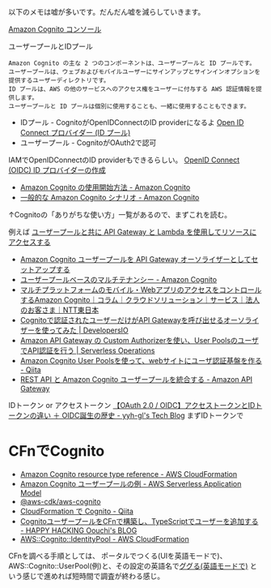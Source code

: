 以下のメモは嘘が多いです。だんだん嘘を減らしていきます。

[Amazon Cognito コンソール](https://console.aws.amazon.com/cognito/home)

ユーザープールとIDプール

```
Amazon Cognito の主な 2 つのコンポーネントは、ユーザープールと ID プールです。
ユーザープールは、ウェブおよびモバイルユーザーにサインアップとサインインオプションを提供するユーザーディレクトリです。
ID プールは、AWS の他のサービスへのアクセス権をユーザーに付与する AWS 認証情報を提供します。
ユーザープールと ID プールは個別に使用することも、一緒に使用することもできます。
```

- IDプール - CognitoがOpenIDConnectのID providerになるよ [Open ID Connect プロバイダー \(ID プール\)](https://docs.aws.amazon.com/ja_jp/cognito/latest/developerguide/open-id.html)
- ユーザープール - CognitoがOAuth2で認可

IAMでOpenIDConnectのID providerもできるらしい。
[OpenID Connect \(OIDC\) ID プロバイダーの作成](https://docs.aws.amazon.com/ja_jp/IAM/latest/UserGuide/id_roles_providers_create_oidc.html)


* [Amazon Cognito の使用開始方法 - Amazon Cognito](https://docs.aws.amazon.com/ja_jp/cognito/latest/developerguide/cognito-getting-started.html)
* [一般的な Amazon Cognito シナリオ \- Amazon Cognito](https://docs.aws.amazon.com/ja_jp/cognito/latest/developerguide/cognito-scenarios.html)

↑Cognitoの「ありがちな使い方」一覧があるので、まずこれを読む。

例えば
[ユーザープールと共に API Gateway と Lambda を使用してリソースにアクセスする](https://docs.aws.amazon.com/ja_jp/cognito/latest/developerguide/cognito-scenarios.html#scenario-api-gateway)


* [Amazon Cognito ユーザープールを API Gateway オーソライザーとしてセットアップする](https://aws.amazon.com/jp/premiumsupport/knowledge-center/api-gateway-cognito-user-pool-authorizer/)
* [ユーザープールベースのマルチテナンシー - Amazon Cognito](https://docs.aws.amazon.com/ja_jp/cognito/latest/developerguide/bp_user-pool-based-multi-tenancy.html)
* [マルチプラットフォームのモバイル・WebアプリのアクセスをコントロールするAmazon Cognito｜コラム｜クラウドソリューション｜サービス｜法人のお客さま｜NTT東日本](https://business.ntt-east.co.jp/content/cloudsolution/column-123.html)
* [Cognitoで認証されたユーザーだけがAPI Gatewayを呼び出せるオーソライザーを使ってみた \| DevelopersIO](https://dev.classmethod.jp/articles/api-gateway-cognito-authorizer/)
* [Amazon API Gateway の Custom Authorizerを使い、User PoolsのユーザでAPI認証を行う \| Serverless Operations](https://serverless.co.jp/blog/262/)
* [Amazon Cognito User Poolsを使って、webサイトにユーザ認証基盤を作る \- Qiita](https://qiita.com/horike37/items/1d522f66452d3abe1203)
* [REST API と Amazon Cognito ユーザープールを統合する \- Amazon API Gateway](https://docs.aws.amazon.com/ja_jp/apigateway/latest/developerguide/apigateway-enable-cognito-user-pool.html)


IDトークン or アクセストークン
[【OAuth 2\.0 / OIDC】アクセストークンとIDトークンの違い ＋ OIDC誕生の歴史 \- yyh\-gl's Tech Blog](https://yyh-gl.github.io/tech-blog/blog/id_token_and_access_token/#:~:text=2%E3%81%A4%E3%81%AE%E3%83%88%E3%83%BC%E3%82%AF%E3%83%B3%E3%81%AE%E9%81%95%E3%81%84,-%E3%82%A2%E3%82%AF%E3%82%BB%E3%82%B9%E3%83%88%E3%83%BC%E3%82%AF%E3%83%B3%20%E3%81%A8&text=%E8%AA%8D%E5%8F%AF%E3%81%AB%E4%BD%BF%E3%81%86%E3%81%9F%E3%82%81%E3%81%AE,%E3%81%AE%E3%81%8CID%E3%83%88%E3%83%BC%E3%82%AF%E3%83%B3%E3%81%A7%E3%81%99%E3%80%82)
まずIDトークンで


# CFnでCognito

- [Amazon Cognito resource type reference - AWS CloudFormation](https://docs.aws.amazon.com/ja_jp/AWSCloudFormation/latest/UserGuide/AWS_Cognito.html)
- [Amazon Cognito ユーザープールの例 \- AWS Serverless Application Model](https://docs.aws.amazon.com/ja_jp/serverless-application-model/latest/developerguide/serverless-controlling-access-to-apis-cognito-user-pool.html)
- [@aws-cdk/aws-cognito](https://awscdk.io/packages/@aws-cdk/aws-cognito@1.113.0/#/)
- [CloudFormation で Cognito - Qiita](https://qiita.com/y13i/items/1923b47079bdf7c44eec)
- [CognitoユーザープールをCFnで構築し、TypeScriptでユーザーを追加する - HAPPY HACKING Oouchi's BLOG](https://www.ooooouchi.info/entry/2020/06/03/083000)
- [AWS::Cognito::IdentityPool - AWS CloudFormation](https://docs.aws.amazon.com/ja_jp/AWSCloudFormation/latest/UserGuide/aws-resource-cognito-identitypool.html)

CFnを調べる手順としては、
ポータルでつくる(UIを英語モードで)、AWS::Cognito::UserPool(例)と、その設定の英語名で[ググる(英語モードで)](https://www.google.com/webhp?hl=en)
という感じで進めれば短時間で調査が終わる感じ。
